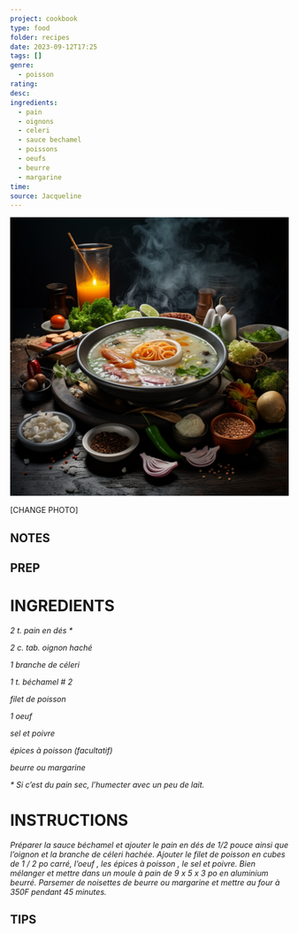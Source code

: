 ```yaml
---
project: cookbook
type: food
folder: recipes
date: 2023-09-12T17:25
tags: []
genre:
  - poisson
rating: 
desc: 
ingredients:
  - pain
  - oignons
  - celeri
  - sauce bechamel
  - poissons
  - oeufs
  - beurre
  - margarine
time: 
source: Jacqueline
---
```


![IMAGE](_default.png)


[CHANGE PHOTO]


## NOTES




## PREP


# INGREDIENTS

_2 t. pain en dés *_

_2 c. tab. oignon haché_

_1 branche de céleri_

_1 t. béchamel # 2_

_filet de poisson_

_1 oeuf_

_sel et poivre_

_épices à poisson (facultatif)_

_beurre ou margarine_

_* Si c’est du pain sec, l’humecter avec un peu_
_de lait._


# INSTRUCTIONS

_Préparer la sauce béchamel et ajouter le pain_
_en dés de 1/2 pouce ainsi que l’oignon et la_
_branche de céleri hachée. Ajouter le filet de_
_poisson en cubes de 1 / 2 po carré, l’oeuf , les_
_épices à poisson , le sel et poivre. Bien mélanger_
_et mettre dans un moule à pain de 9 x 5_
_x 3 po en aluminium beurré. Parsemer de noisettes_
_de beurre ou margarine et mettre au_
_four à 350F pendant 45 minutes._


## TIPS



